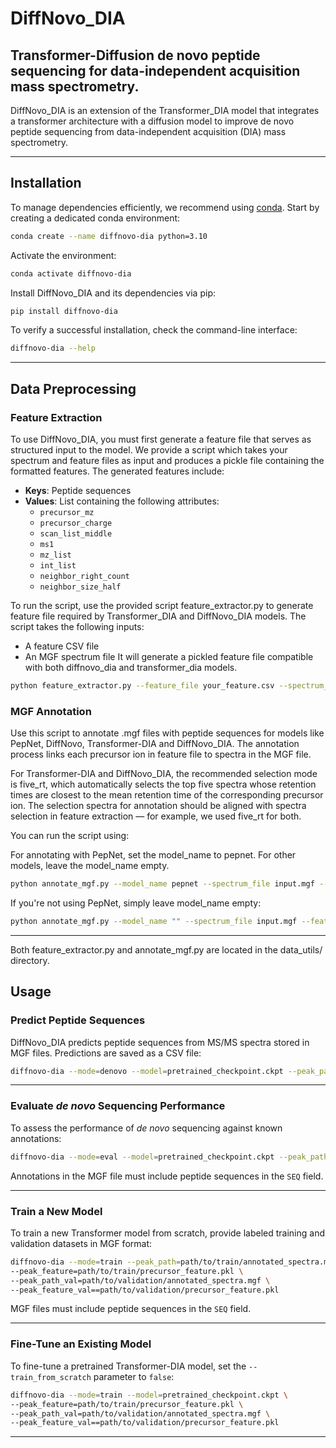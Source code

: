 
# DiffNovo_DIA
## Transformer-Diffusion de novo peptide sequencing for data-independent acquisition mass spectrometry.
 
DiffNovo_DIA is an extension of the Transformer_DIA model that integrates a transformer architecture with a diffusion model to improve de novo peptide sequencing from data-independent acquisition (DIA) mass spectrometry.

---

## Installation

To manage dependencies efficiently, we recommend using [conda](https://docs.conda.io/en/latest/). Start by creating a dedicated conda environment:

```sh
conda create --name diffnovo-dia python=3.10
```

Activate the environment:

```sh
conda activate diffnovo-dia
```

Install DiffNovo_DIA and its dependencies via pip:

```sh
pip install diffnovo-dia
```

To verify a successful installation, check the command-line interface:

```sh
diffnovo-dia --help
```

---




## Data Preprocessing 
### Feature Extraction  

To use DiffNovo_DIA, you must first generate a feature file that serves as structured input to the model. We provide a script which takes your spectrum and feature files as input and produces a pickle file containing the formatted features. The generated features include:

- **Keys**: Peptide sequences 
- **Values**: List containing the following attributes: 
  - `precursor_mz` 
  - `precursor_charge` 
  - `scan_list_middle` 
  - `ms1` 
  - `mz_list` 
  - `int_list` 
  - `neighbor_right_count` 
  - `neighbor_size_half` 

To run the script, use the provided script feature_extractor.py to generate feature file required by Transformer_DIA and DiffNovo_DIA models. The script takes the following inputs:

- A feature CSV file
- An MGF spectrum file
It will generate a pickled feature file compatible with both diffnovo_dia and transformer_dia models.

```sh
python feature_extractor.py --feature_file your_feature.csv --spectrum_file your_spectra.mgf --output_file output_features.pkl
```

### MGF Annotation 
Use this script to annotate .mgf files with peptide sequences for models like PepNet, DiffNovo, Transformer-DIA and DiffNovo_DIA. The annotation process links each precursor ion in feature file to spectra in the MGF file.

For Transformer-DIA and DiffNovo_DIA, the recommended selection mode is five_rt, which automatically selects the top five spectra whose retention times are closest to the mean retention time of the corresponding precursor ion. The selection spectra for annotation should be aligned with spectra selection in feature extraction — for example, we used five_rt for both.

You can run the script using:

For annotating with PepNet, set the model_name to pepnet. For other models, leave the model_name empty.

```sh
python annotate_mgf.py --model_name pepnet --spectrum_file input.mgf --feature_file features.csv --selection five_rt
```
If you're not using PepNet, simply leave model_name empty:

```sh
python annotate_mgf.py --model_name "" --spectrum_file input.mgf --feature_file features.csv --selection five_rt
```

---
Both feature_extractor.py and annotate_mgf.py are located in the data_utils/ directory.


## Usage

### Predict Peptide Sequences

DiffNovo_DIA predicts peptide sequences from MS/MS spectra stored in MGF files. Predictions are saved as a CSV file:

```sh
diffnovo-dia --mode=denovo --model=pretrained_checkpoint.ckpt --peak_path=path/to/spectra.mgf --peak_feature=path/to/precursor_feature.pkl
```

---

### Evaluate *de novo* Sequencing Performance

To assess the performance of *de novo* sequencing against known annotations:

```sh
diffnovo-dia --mode=eval --model=pretrained_checkpoint.ckpt --peak_path=path/to/spectra.mgf --peak_feature=path/to/precursor_feature.pkl
```

Annotations in the MGF file must include peptide sequences in the `SEQ` field.

---

### Train a New Model

To train a new Transformer model from scratch, provide labeled training and validation datasets in MGF format:

```sh
diffnovo-dia --mode=train --peak_path=path/to/train/annotated_spectra.mgf \ 
--peak_feature=path/to/train/precursor_feature.pkl \
--peak_path_val=path/to/validation/annotated_spectra.mgf \
--peak_feature_val==path/to/validation/precursor_feature.pkl
```

MGF files must include peptide sequences in the `SEQ` field.

---

### Fine-Tune an Existing Model

To fine-tune a pretrained Transformer-DIA model, set the `--train_from_scratch` parameter to `false`:

```sh
diffnovo-dia --mode=train --model=pretrained_checkpoint.ckpt \
--peak_feature=path/to/train/precursor_feature.pkl \
--peak_path_val=path/to/validation/annotated_spectra.mgf \
--peak_feature_val==path/to/validation/precursor_feature.pkl
```

---


